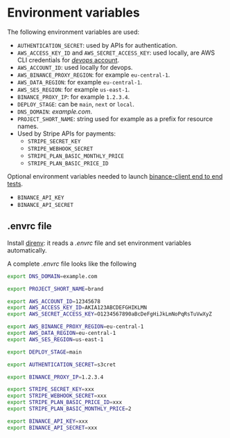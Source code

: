 # Environment variables

The following environment variables are used:

-   `AUTHENTICATION_SECRET`: used by APIs for authentication.
-   `AWS_ACCESS_KEY_ID` and `AWS_SECRET_ACCESS_KEY`: used locally, are AWS CLI credentials for [_devops_ account](../infrastructure/docs/aws-boostrap.md#devops-account).
-   `AWS_ACCOUNT_ID`: used locally for devops.
-   `AWS_BINANCE_PROXY_REGION`: for example `eu-central-1`.
-   `AWS_DATA_REGION`: for example `eu-central-1`.
-   `AWS_SES_REGION`: for example `us-east-1`.
-   `BINANCE_PROXY_IP`: for example `1.2.3.4`.
-   `DEPLOY_STAGE`: can be `main`, `next` or `local`.
-   `DNS_DOMAIN`: _example.com_.
-   `PROJECT_SHORT_NAME`: string used for example as a prefix for resource names.
-   Used by Stripe APIs for payments:
    -   `STRIPE_SECRET_KEY`
    -   `STRIPE_WEBHOOK_SECRET`
    -   `STRIPE_PLAN_BASIC_MONTHLY_PRICE`
    -   `STRIPE_PLAN_BASIC_PRICE_ID`

Optional environment variables needed to launch [binance-client end to end tests](../binance-client/docs/end-to-end-tests.md).

-   `BINANCE_API_KEY`
-   `BINANCE_API_SECRET`

## .envrc file

Install [direnv](../infrastructure/docs/tech-stack.md#direnv): it reads a _.envrc_ file and set environment variables automatically.

A complete _.envrc_ file looks like the following

```sh
export DNS_DOMAIN=example.com

export PROJECT_SHORT_NAME=brand

export AWS_ACCOUNT_ID=12345678
export AWS_ACCESS_KEY_ID=AKIA123ABCDEFGHIKLMN
export AWS_SECRET_ACCESS_KEY=O1234567890aBcDeFgHiJkLmNoPqRsTuVwXyZ

export AWS_BINANCE_PROXY_REGION=eu-central-1
export AWS_DATA_REGION=eu-central-1
export AWS_SES_REGION=us-east-1

export DEPLOY_STAGE=main

export AUTHENTICATION_SECRET=s3cret

export BINANCE_PROXY_IP=1.2.3.4

export STRIPE_SECRET_KEY=xxx
export STRIPE_WEBHOOK_SECRET=xxx
export STRIPE_PLAN_BASIC_PRICE_ID=xxx
export STRIPE_PLAN_BASIC_MONTHLY_PRICE=2

export BINANCE_API_KEY=xxx
export BINANCE_API_SECRET=xxx
```
